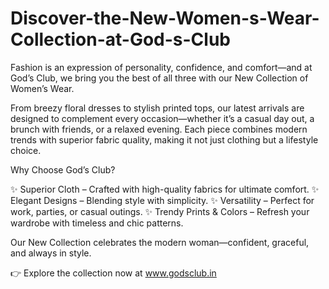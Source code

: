 # Discover-the-New-Women-s-Wear-Collection-at-God-s-Club

Fashion is an expression of personality, confidence, and comfort—and at God’s Club, we bring you the best of all three with our New Collection of Women’s Wear.

From breezy floral dresses to stylish printed tops, our latest arrivals are designed to complement every occasion—whether it’s a casual day out, a brunch with friends, or a relaxed evening. Each piece combines modern trends with superior fabric quality, making it not just clothing but a lifestyle choice.

Why Choose God’s Club?

✨ Superior Cloth – Crafted with high-quality fabrics for ultimate comfort.
✨ Elegant Designs – Blending style with simplicity.
✨ Versatility – Perfect for work, parties, or casual outings.
✨ Trendy Prints & Colors – Refresh your wardrobe with timeless and chic patterns.

Our New Collection celebrates the modern woman—confident, graceful, and always in style.

👉 Explore the collection now at www.godsclub.in
